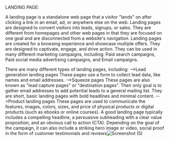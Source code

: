
LANDING PAGE:

A landing page is a standalone web page that a visitor "lands" on after clicking a link in an email, ad, or anywhere else on the web. Landing pages are designed to convert visitors into leads, signups, or sales. They are different from homepages and other web pages in that they are focused on one goal and are disconnected from a website's navigation.
Landing pages are created for a browsing experience and showcase multiple offers. They are designed to captivate, engage, and drive action. They can be used in many different marketing campaigns, including: Paid search campaigns, Paid social media advertising campaigns, and Email campaigns.

There are many different types of landing pages, including:
-->Lead generation landing pages
These pages use a form to collect lead data, like names and email addresses.
-->Squeeze pages
These pages are also known as "lead capture pages" or "destination pages". Their only goal is to gather email addresses to add potential leads to a general mailing list. They are short, basic landing pages with bold headlines and minimal content.
-->Product landing pages
These pages are used to communicate the features, images, colors, sizes, and price of physical products or digital products (such as ebooks or online courses).
A good landing page typically includes a compelling headline, a persuasive subheading with a clear value proposition, and an obvious call to action (CTA). Depending on the goal of the campaign, it can also include a striking hero image or video, social proof in the form of customer testimonials and reviews![Screenshot (5)](https://github.com/KomalGupta001/OCTANET_APRIL/assets/88608898/db09d18e-49f9-4474-94b3-a46c595379aa)
